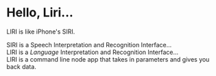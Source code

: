 # Hello, Liri...

LIRI is like iPhone's SIRI.

SIRI is a Speech Interpretation and Recognition Interface... <br>
LIRI is a _Language_ Interpretation and Recognition Interface...<br>
LIRI is a command line node app that takes in parameters and gives you back data.<br>
